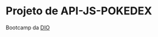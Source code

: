# Projeto de API-JS-POKEDEX 

Bootcamp da [DIO](https://web.dio.me/track/coding-future-banco-pan-desenvolvimento-frontend-com-angular)
